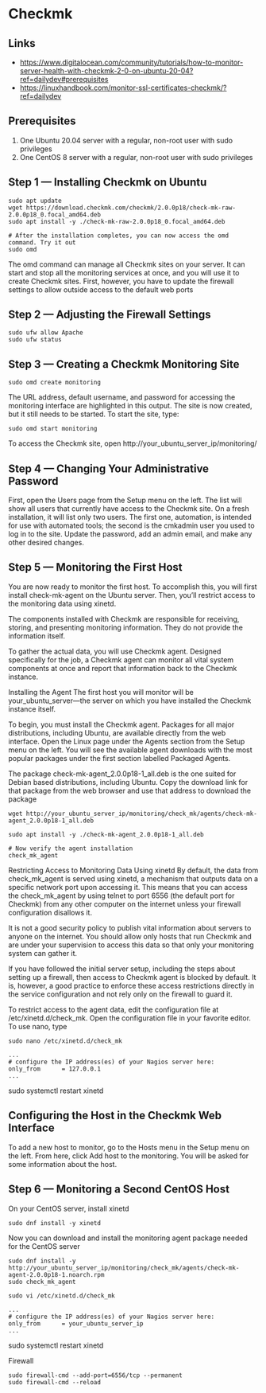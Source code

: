 # Checkmk

## Links

- https://www.digitalocean.com/community/tutorials/how-to-monitor-server-health-with-checkmk-2-0-on-ubuntu-20-04?ref=dailydev#prerequisites
- https://linuxhandbook.com/monitor-ssl-certificates-checkmk/?ref=dailydev

## Prerequisites

1. One Ubuntu 20.04 server with a regular, non-root user with sudo privileges
2. One CentOS 8 server with a regular, non-root user with sudo privileges

## Step 1 — Installing Checkmk on Ubuntu

```
sudo apt update
wget https://download.checkmk.com/checkmk/2.0.0p18/check-mk-raw-2.0.0p18_0.focal_amd64.deb
sudo apt install -y ./check-mk-raw-2.0.0p18_0.focal_amd64.deb

# After the installation completes, you can now access the omd command. Try it out
sudo omd

```

The omd command can manage all Checkmk sites on your server. It can start and stop all the monitoring services at once, and you will use it to create Checkmk sites. First, however, you have to update the firewall settings to allow outside access to the default web ports


## Step 2 — Adjusting the Firewall Settings

```
sudo ufw allow Apache
sudo ufw status

```


## Step 3 — Creating a Checkmk Monitoring Site

```
sudo omd create monitoring
```

The URL address, default username, and password for accessing the monitoring interface are highlighted in this output. The site is now created, but it still needs to be started. To start the site, type:
```
sudo omd start monitoring
```


To access the Checkmk site, open http://your_ubuntu_server_ip/monitoring/

## Step 4 — Changing Your Administrative Password


First, open the Users page from the Setup menu on the left. The list will show all users that currently have access to the Checkmk site. On a fresh installation, it will list only two users. The first one, automation, is intended for use with automated tools; the second is the cmkadmin user you used to log in to the site.
Update the password, add an admin email, and make any other desired changes.



## Step 5 — Monitoring the First Host

You are now ready to monitor the first host. To accomplish this, you will first install check-mk-agent on the Ubuntu server. Then, you’ll restrict access to the monitoring data using xinetd.

The components installed with Checkmk are responsible for receiving, storing, and presenting monitoring information. They do not provide the information itself.

To gather the actual data, you will use Checkmk agent. Designed specifically for the job, a Checkmk agent can monitor all vital system components at once and report that information back to the Checkmk instance.

Installing the Agent
The first host you will monitor will be your_ubuntu_server—the server on which you have installed the Checkmk instance itself.

To begin, you must install the Checkmk agent. Packages for all major distributions, including Ubuntu, are available directly from the web interface. Open the Linux page under the Agents section from the Setup menu on the left. You will see the available agent downloads with the most popular packages under the first section labelled Packaged Agents.


The package check-mk-agent_2.0.0p18-1_all.deb is the one suited for Debian based distributions, including Ubuntu. Copy the download link for that package from the web browser and use that address to download the package

```
wget http://your_ubuntu_server_ip/monitoring/check_mk/agents/check-mk-agent_2.0.0p18-1_all.deb

sudo apt install -y ./check-mk-agent_2.0.0p18-1_all.deb

# Now verify the agent installation
check_mk_agent
```



Restricting Access to Monitoring Data Using xinetd
By default, the data from check_mk_agent is served using xinetd, a mechanism that outputs data on a specific network port upon accessing it. This means that you can access the check_mk_agent by using telnet to port 6556 (the default port for Checkmk) from any other computer on the internet unless your firewall configuration disallows it.

It is not a good security policy to publish vital information about servers to anyone on the internet. You should allow only hosts that run Checkmk and are under your supervision to access this data so that only your monitoring system can gather it.

If you have followed the initial server setup, including the steps about setting up a firewall, then access to Checkmk agent is blocked by default. It is, however, a good practice to enforce these access restrictions directly in the service configuration and not rely only on the firewall to guard it.

To restrict access to the agent data, edit the configuration file at /etc/xinetd.d/check_mk. Open the configuration file in your favorite editor. To use nano, type

```
sudo nano /etc/xinetd.d/check_mk

...
# configure the IP address(es) of your Nagios server here:
only_from      = 127.0.0.1
...
```
sudo systemctl restart xinetd


## Configuring the Host in the Checkmk Web Interface

To add a new host to monitor, go to the Hosts menu in the Setup menu on the left. From here, click Add host to the monitoring. You will be asked for some information about the host.



## Step 6 — Monitoring a Second CentOS Host

On your CentOS server, install xinetd

```
sudo dnf install -y xinetd
```

Now you can download and install the monitoring agent package needed for the CentOS server
```
sudo dnf install -y http://your_ubuntu_server_ip/monitoring/check_mk/agents/check-mk-agent-2.0.0p18-1.noarch.rpm
sudo check_mk_agent
```

```
sudo vi /etc/xinetd.d/check_mk

...
# configure the IP address(es) of your Nagios server here:
only_from      = your_ubuntu_server_ip
...
```
sudo systemctl restart xinetd

Firewall
```
sudo firewall-cmd --add-port=6556/tcp --permanent
sudo firewall-cmd --reload
```




